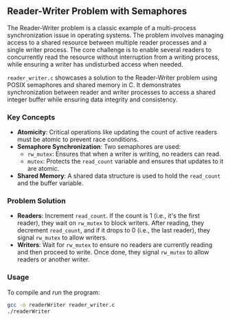 
## Reader-Writer Problem with Semaphores

The Reader-Writer problem is a classic example of a multi-process synchronization issue in operating systems. The problem involves managing access to a shared resource between multiple reader processes and a single writer process. The core challenge is to enable several readers to concurrently read the resource without interruption from a writing process, while ensuring a writer has undisturbed access when needed.

`reader_writer.c` showcases a solution to the Reader-Writer problem using POSIX semaphores and shared memory in C. It demonstrates synchronization between reader and writer processes to access a shared integer buffer while ensuring data integrity and consistency.

### Key Concepts
- **Atomicity**: Critical operations like updating the count of active readers must be atomic to prevent race conditions.
- **Semaphore Synchronization**: Two semaphores are used:
  - `rw_mutex`: Ensures that when a writer is writing, no readers can read.
  - `mutex`: Protects the `read_count` variable and ensures that updates to it are atomic.
- **Shared Memory**: A shared data structure is used to hold the `read_count` and the buffer variable.

### Problem Solution
- **Readers**: Increment `read_count`. If the count is 1 (i.e., it's the first reader), they wait on `rw_mutex` to block writers. After reading, they decrement `read_count`, and if it drops to 0 (i.e., the last reader), they signal `rw_mutex` to allow writers.
- **Writers**: Wait for `rw_mutex` to ensure no readers are currently reading and then proceed to write. Once done, they signal `rw_mutex` to allow readers or another writer.

### Usage
To compile and run the program:

```bash
gcc -o readerWriter reader_writer.c
./readerWriter
```
